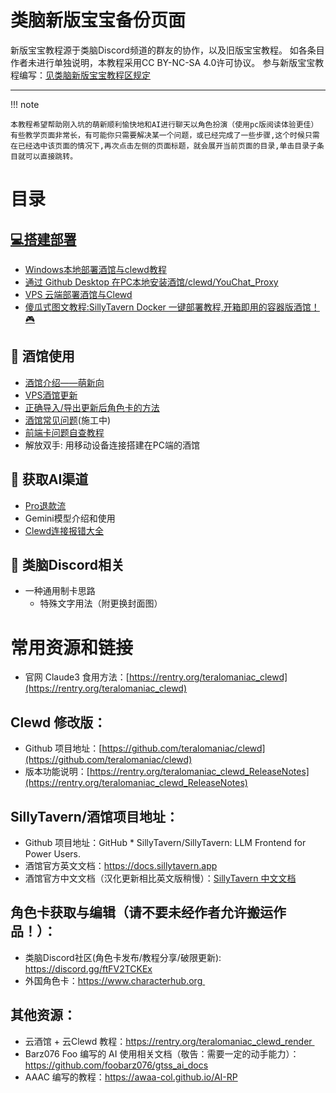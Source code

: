 # 类脑新版宝宝备份页面

新版宝宝教程源于类脑Discord频道的群友的协作，以及旧版宝宝教程。
如各条目作者未进行单独说明，本教程采用CC BY-NC-SA 4.0许可协议。
参与新版宝宝教程编写：[见类脑新版宝宝教程区规定](https://discord.com/channels/1134557553011998840/1326502204223524939)

---

!!! note

	本教程希望帮助刚入坑的萌新顺利愉快地和AI进行聊天以角色扮演（使用pc版阅读体验更佳）有些教学页面非常长，有可能你只需要解决某一个问题，或已经完成了一些步骤,这个时候只需在已经选中该页面的情况下,再次点击左侧的页面标题，就会展开当前页面的目录,单击目录子条目就可以直接跳转。

# 目录

## [💻搭建部署](build/index.md)

- [Windows本地部署酒馆与clewd教程](build/silly.md)
- [通过 Github Desktop 在PC本地安装酒馆/clewd/YouChat_Proxy](build/gitdesk.md)
- [VPS 云端部署酒馆与Clewd](build/vps.md)
- [傻瓜式图文教程:SillyTavern Docker 一键部署教程,开箱即用的容器版酒馆！🎮](build/dock.md)

## 🍺 酒馆使用

- [酒馆介绍——萌新向](silly/tavern.md)
- [VPS酒馆更新](silly/up.md)
- [正确导入/导出更新后角色卡的方法](silly/char.md)
- [酒馆常见问题](silly/que.md)(施工中)
- [前端卡问题自查教程](silly/css.md)
- 解放双手: 用移动设备连接搭建在PC端的酒馆

## 🤖 获取AI渠道

- [Pro退款流](get_ai/pro_refund.md)
- Gemini模型介绍和使用
- [Clewd连接报错大全](get_ai/clewd.md)

## 🧠 类脑Discord相关

- 一种通用制卡思路
	- 特殊文字用法（附更换封面图）

# 常用资源和链接

- 官网 Claude3 食用方法：[https://rentry.org/teralomaniac_clewd](https://rentry.org/teralomaniac_clewd)

## Clewd 修改版：

- Github 项目地址：[https://github.com/teralomaniac/clewd](https://github.com/teralomaniac/clewd)
- 版本功能说明：[https://rentry.org/teralomaniac_clewd_ReleaseNotes](https://rentry.org/teralomaniac_clewd_ReleaseNotes)

## SillyTavern/酒馆项目地址：

- Github 项目地址：GitHub * SillyTavern/SillyTavern: LLM Frontend for Power Users. 
- 酒馆官方英文文档：https://docs.sillytavern.app
- 酒馆官方中文文档（汉化更新相比英文版稍慢）：[SillyTavern 中文文档](https://st-docs.role.fun/)

## 角色卡获取与编辑（请不要未经作者允许搬运作品！）：

- 类脑Discord社区(角色卡发布/教程分享/破限更新): https://discord.gg/ftFV2TCKEx
- 外国角色卡：https://www.characterhub.org 

## 其他资源：

- 云酒馆 + 云Clewd 教程：https://rentry.org/teralomaniac_clewd_render 
- Barz076 Foo 编写的 AI 使用相关文档（敬告：需要一定的动手能力）： https://github.com/foobarz076/gtss_ai_docs
- AAAC 编写的教程：https://awaa-col.github.io/AI-RP




